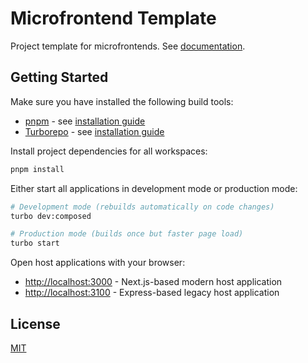 # Microfrontend Template

Project template for microfrontends. See [documentation](https://georgwittberger.github.io/microfrontend-template/).

## Getting Started

Make sure you have installed the following build tools:

- [pnpm](https://pnpm.io/) - see [installation guide](https://pnpm.io/installation)
- [Turborepo](https://turbo.build/repo) - see [installation guide](https://turbo.build/repo/docs/installing)

Install project dependencies for all workspaces:

```bash
pnpm install
```

Either start all applications in development mode or production mode:

```bash
# Development mode (rebuilds automatically on code changes)
turbo dev:composed

# Production mode (builds once but faster page load)
turbo start
```

Open host applications with your browser:

- <http://localhost:3000> - Next.js-based modern host application
- <http://localhost:3100> - Express-based legacy host application

## License

[MIT](https://opensource.org/license/mit/)
